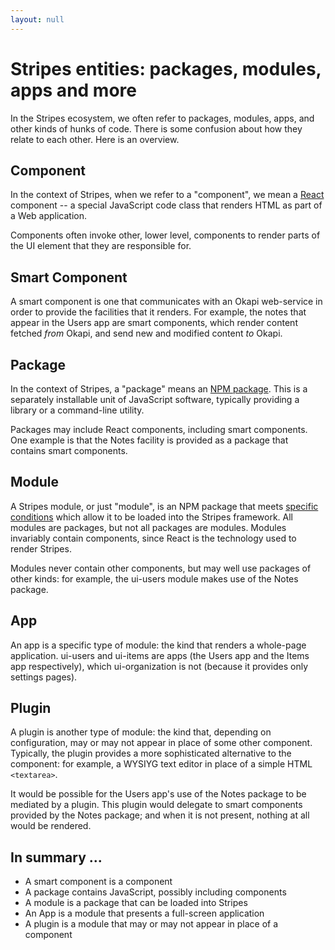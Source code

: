 ```yaml
---
layout: null
---
```


# Stripes entities: packages, modules, apps and more

In the Stripes ecosystem, we often refer to packages, modules, apps, and other kinds of hunks of code. There is some confusion about how they relate to each other. Here is an overview.

## Component

In the context of Stripes, when we refer to a "component", we mean a [React](https://facebook.github.io/react/) component -- a special JavaScript code class that renders HTML as part of a Web application.

Components often invoke other, lower level, components to render parts of the UI element that they are responsible for.

## Smart Component

A smart component is one that communicates with an Okapi web-service in order to provide the facilities that it renders. For example, the notes that appear in the Users app are smart components, which render content fetched _from_ Okapi, and send new and modified content _to_ Okapi.

## Package

In the context of Stripes, a "package" means an [NPM package](https://www.w3schools.com/nodejs/nodejs_npm.asp). This is a separately installable unit of JavaScript software, typically providing a library or a command-line utility.

Packages may include React components, including smart components. One example is that the Notes facility is provided as a package that contains smart components.

## Module

A Stripes module, or just "module", is an NPM package that meets [specific conditions](https://github.com/folio-org/stripes-core/blob/master/doc/dev-guide.md#modules) which allow it to be loaded into the Stripes framework. All modules are packages, but not all packages are modules. Modules invariably contain components, since React is the technology used to render Stripes.

Modules never contain other components, but may well use packages of other kinds: for example, the ui-users module makes use of the Notes package.

## App

An app is a specific type of module: the kind that renders a whole-page application. ui-users and ui-items are apps (the Users app and the Items app respectively), which ui-organization is not (because it provides only settings pages).

## Plugin

A plugin is another type of module: the kind that, depending on configuration, may or may not appear in place of some other component. Typically, the plugin provides a more sophisticated alternative to the component: for example, a WYSIYG text editor in place of a simple HTML `<textarea>`.

It would be possible for the Users app's use of the Notes package to be mediated by a plugin. This plugin would delegate to smart components provided by the Notes package; and when it is not present, nothing at all would be rendered.

## In summary ...

* A smart component is a component
* A package contains JavaScript, possibly including components
* A module is a package that can be loaded into Stripes
* An App is a module that presents a full-screen application
* A plugin is a module that may or may not appear in place of a component

